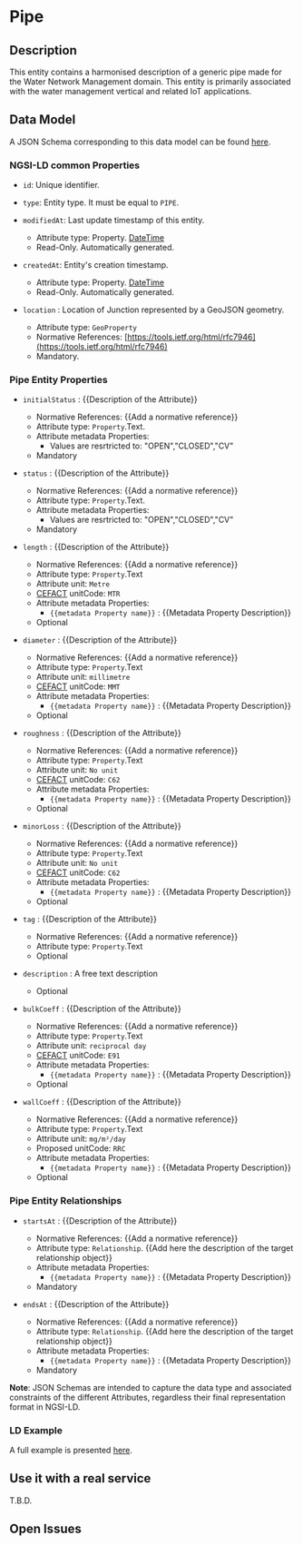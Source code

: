 # Pipe

## Description
This entity contains a harmonised description of a generic pipe made for the Water Network Management domain. This entity is primarily associated with the water management vertical and related IoT applications. 

	
## Data Model

A JSON Schema corresponding to this data model can be found [here](../schema.json).

### NGSI-LD common Properties
-   `id`: Unique identifier.

-   `type`: Entity type. It must be equal to `PIPE`.

-   `modifiedAt`: Last update timestamp of this
    entity.

    -   Attribute type: Property. [DateTime](https://schema.org/DateTime)
    -   Read-Only. Automatically generated.

-   `createdAt`: Entity's creation timestamp.

    -   Attribute type: Property. [DateTime](https://schema.org/DateTime)
    -   Read-Only. Automatically generated.

-   `location` : Location of Junction represented by a GeoJSON geometry.

    -   Attribute type: `GeoProperty`
    -   Normative References:
        [https://tools.ietf.org/html/rfc7946](https://tools.ietf.org/html/rfc7946)
    -   Mandatory.


### Pipe Entity Properties

-   `initialStatus` : {{Description of the Attribute}}
    -   Normative References: {{Add a normative reference}}
    -   Attribute type: `Property`.Text.
    -   Attribute metadata Properties:
        -   Values are resrtricted to: "OPEN","CLOSED","CV"
    -   Mandatory

-   `status` : {{Description of the Attribute}}
    -   Normative References: {{Add a normative reference}}
    -   Attribute type: `Property`.Text.
    -   Attribute metadata Properties:
        -   Values are resrtricted to: "OPEN","CLOSED","CV"
    -   Mandatory

-   `length` : {{Description of the Attribute}}
    -   Normative References: {{Add a normative reference}}
    -   Attribute type: `Property`.Text
    -   Attribute unit: `Metre`
    -   [CEFACT](https://www.unece.org/cefact.html) unitCode: `MTR`
    -   Attribute metadata Properties:
        -   `{{metadata Property name}}` : {{Metadata Property Description}}
    -   Optional

-   `diameter` : {{Description of the Attribute}}
    -   Normative References: {{Add a normative reference}}
    -   Attribute type: `Property`.Text
    -   Attribute unit: `millimetre`
    -   [CEFACT](https://www.unece.org/cefact.html) unitCode: `MMT`
    -   Attribute metadata Properties:
        -   `{{metadata Property name}}` : {{Metadata Property Description}}
    -   Optional

-   `roughness` : {{Description of the Attribute}}
    -   Normative References: {{Add a normative reference}}
    -   Attribute type: `Property`.Text
    -  Attribute unit: `No unit`
    -   [CEFACT](https://www.unece.org/cefact.html) unitCode: `C62`
    -   Attribute metadata Properties:
        -   `{{metadata Property name}}` : {{Metadata Property Description}}
    -   Optional

-   `minorLoss` : {{Description of the Attribute}}
    -   Normative References: {{Add a normative reference}}
    -   Attribute type: `Property`.Text
    -   Attribute unit: `No unit`
    -   [CEFACT](https://www.unece.org/cefact.html) unitCode: `C62`
    -   Attribute metadata Properties:
        -   `{{metadata Property name}}` : {{Metadata Property Description}}
    -   Optional

-   `tag` : {{Description of the Attribute}}
    -   Normative References: {{Add a normative reference}}
    -   Attribute type: `Property`.Text
    -   Optional

-   `description` : A free text description
    -   Optional

-   `bulkCoeff` : {{Description of the Attribute}}
    -   Normative References: {{Add a normative reference}}
    -   Attribute type: `Property`.Text
    -   Attribute unit: `reciprocal day`
    -   [CEFACT](https://www.unece.org/cefact.html) unitCode: `E91`
    -   Attribute metadata Properties:
        -   `{{metadata Property name}}` : {{Metadata Property Description}}
    -   Optional

-   `wallCoeff` : {{Description of the Attribute}}
    -   Normative References: {{Add a normative reference}}
    -   Attribute type: `Property`.Text
    -   Attribute unit: `mg/m²/day`
    -   Proposed unitCode: `RRC`
    -   Attribute metadata Properties:
        -   `{{metadata Property name}}` : {{Metadata Property Description}}
    -   Optional


### Pipe Entity Relationships

-   `startsAt` : {{Description of the Attribute}}

    -   Normative References: {{Add a normative reference}}
    -   Attribute type: `Relationship`.
        {{Add here the description of the target relationship object}}
    -   Attribute metadata Properties:
        -   `{{metadata Property name}}` : {{Metadata Property Description}}
    -   Mandatory

-   `endsAt` : {{Description of the Attribute}}

    -   Normative References: {{Add a normative reference}}
    -   Attribute type: `Relationship`.
        {{Add here the description of the target relationship object}}
    -   Attribute metadata Properties:
        -   `{{metadata Property name}}` : {{Metadata Property Description}}
    -   Mandatory

**Note**: JSON Schemas are intended to capture the data type and associated
constraints of the different Attributes, regardless their final representation
format in NGSI-LD.

### LD Example

A full example is presented [here](../example-normalized-ld.jsonld).

## Use it with a real service

T.B.D.

## Open Issues
